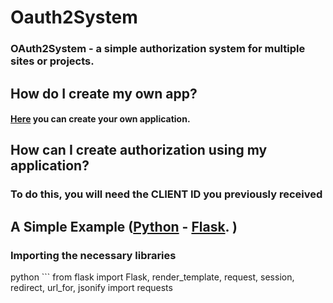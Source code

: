 # Oauth2System

### OAuth2System - a simple authorization system for multiple sites or projects.

## How do I create my own app?

#### [Here](https://emeraldermine.onpella.app/apps) you can create your own application.

## How can I create authorization using my application?

### To do this, you will need the CLIENT ID you previously received

## A Simple Example ([Python](https://www.python.org) - [Flask](https://github.com/pallets/flask). )

### Importing the necessary libraries

python ```
from flask import Flask, render_template, request, session, redirect, url_for, jsonify
import requests
```
